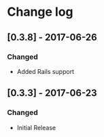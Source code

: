 # Change log
## [0.3.8] - 2017-06-26
### Changed
- Added Rails support
## [0.3.3] - 2017-06-23
### Changed
- Initial Release